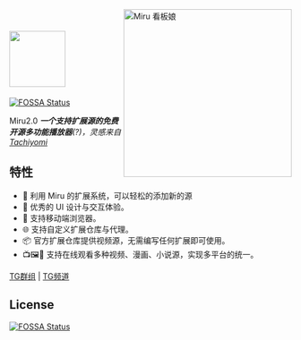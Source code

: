 <img align="right" width="300" src="./public/miru.png" alt="Miru 看板娘"/>

# <img src="./public/logo.svg" width="100">
[![FOSSA Status](https://app.fossa.com/api/projects/git%2Bgithub.com%2FMiaoMint%2Fmiru-next.svg?type=shield)](https://app.fossa.com/projects/git%2Bgithub.com%2FMiaoMint%2Fmiru-next?ref=badge_shield)


Miru2.0 ***一个支持扩展源的免费开源多功能播放器**(?)，灵感来自 [Tachiyomi](https://tachiyomi.org/)*

## 特性

- 🎉 利用 Miru 的扩展系统，可以轻松的添加新的源
- 🦋 优秀的 UI 设计与交互体验。
- 📱  支持移动端浏览器。
- 🌐 支持自定义扩展仓库与代理。
- 📦 官方扩展仓库提供视频源，无需编写任何扩展即可使用。
- 📺🖼️📄 支持在线观看多种视频、漫画、小说源，实现多平台的统一。


[TG群组](https://t.me/MiruChat) | [TG频道](https://t.me/MiruChannel)



## License
[![FOSSA Status](https://app.fossa.com/api/projects/git%2Bgithub.com%2FMiaoMint%2Fmiru-next.svg?type=large)](https://app.fossa.com/projects/git%2Bgithub.com%2FMiaoMint%2Fmiru-next?ref=badge_large)